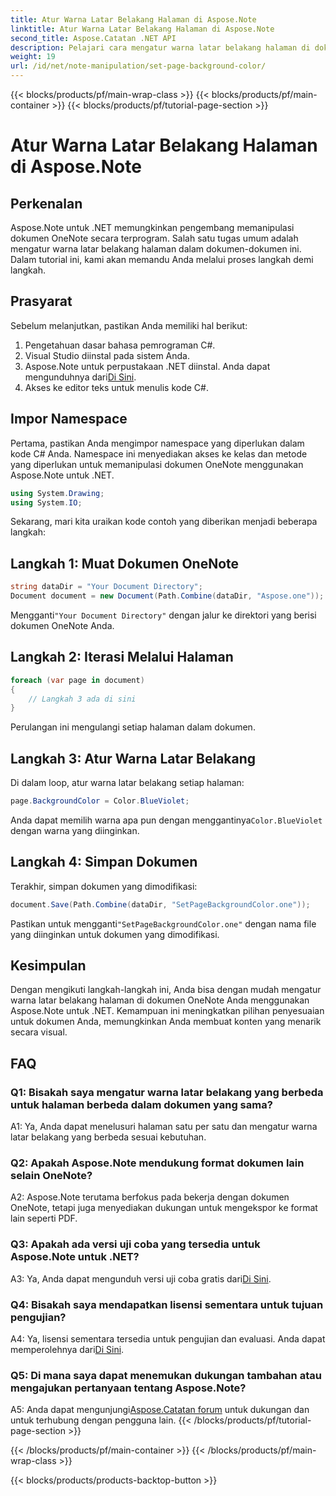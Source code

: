 ```yaml
---
title: Atur Warna Latar Belakang Halaman di Aspose.Note
linktitle: Atur Warna Latar Belakang Halaman di Aspose.Note
second_title: Aspose.Catatan .NET API
description: Pelajari cara mengatur warna latar belakang halaman di dokumen Aspose.Note menggunakan bahasa pemrograman C# dengan panduan langkah demi langkah.
weight: 19
url: /id/net/note-manipulation/set-page-background-color/
---
```


{{< blocks/products/pf/main-wrap-class >}}
{{< blocks/products/pf/main-container >}}
{{< blocks/products/pf/tutorial-page-section >}}

# Atur Warna Latar Belakang Halaman di Aspose.Note

## Perkenalan

Aspose.Note untuk .NET memungkinkan pengembang memanipulasi dokumen OneNote secara terprogram. Salah satu tugas umum adalah mengatur warna latar belakang halaman dalam dokumen-dokumen ini. Dalam tutorial ini, kami akan memandu Anda melalui proses langkah demi langkah.

## Prasyarat

Sebelum melanjutkan, pastikan Anda memiliki hal berikut:

1. Pengetahuan dasar bahasa pemrograman C#.
2. Visual Studio diinstal pada sistem Anda.
3.  Aspose.Note untuk perpustakaan .NET diinstal. Anda dapat mengunduhnya dari[Di Sini](https://releases.aspose.com/note/net/).
4. Akses ke editor teks untuk menulis kode C#.

## Impor Namespace

Pertama, pastikan Anda mengimpor namespace yang diperlukan dalam kode C# Anda. Namespace ini menyediakan akses ke kelas dan metode yang diperlukan untuk memanipulasi dokumen OneNote menggunakan Aspose.Note untuk .NET.

```csharp
using System.Drawing;
using System.IO;

```

Sekarang, mari kita uraikan kode contoh yang diberikan menjadi beberapa langkah:

## Langkah 1: Muat Dokumen OneNote

```csharp
string dataDir = "Your Document Directory";
Document document = new Document(Path.Combine(dataDir, "Aspose.one"));
```

 Mengganti`"Your Document Directory"` dengan jalur ke direktori yang berisi dokumen OneNote Anda.

## Langkah 2: Iterasi Melalui Halaman

```csharp
foreach (var page in document)
{
    // Langkah 3 ada di sini
}
```

Perulangan ini mengulangi setiap halaman dalam dokumen.

## Langkah 3: Atur Warna Latar Belakang

Di dalam loop, atur warna latar belakang setiap halaman:

```csharp
page.BackgroundColor = Color.BlueViolet;
```

 Anda dapat memilih warna apa pun dengan menggantinya`Color.BlueViolet` dengan warna yang diinginkan.

## Langkah 4: Simpan Dokumen

Terakhir, simpan dokumen yang dimodifikasi:

```csharp
document.Save(Path.Combine(dataDir, "SetPageBackgroundColor.one"));
```

 Pastikan untuk mengganti`"SetPageBackgroundColor.one"` dengan nama file yang diinginkan untuk dokumen yang dimodifikasi.

## Kesimpulan

Dengan mengikuti langkah-langkah ini, Anda bisa dengan mudah mengatur warna latar belakang halaman di dokumen OneNote Anda menggunakan Aspose.Note untuk .NET. Kemampuan ini meningkatkan pilihan penyesuaian untuk dokumen Anda, memungkinkan Anda membuat konten yang menarik secara visual.

## FAQ

### Q1: Bisakah saya mengatur warna latar belakang yang berbeda untuk halaman berbeda dalam dokumen yang sama?

A1: Ya, Anda dapat menelusuri halaman satu per satu dan mengatur warna latar belakang yang berbeda sesuai kebutuhan.

### Q2: Apakah Aspose.Note mendukung format dokumen lain selain OneNote?

A2: Aspose.Note terutama berfokus pada bekerja dengan dokumen OneNote, tetapi juga menyediakan dukungan untuk mengekspor ke format lain seperti PDF.

### Q3: Apakah ada versi uji coba yang tersedia untuk Aspose.Note untuk .NET?

A3: Ya, Anda dapat mengunduh versi uji coba gratis dari[Di Sini](https://releases.aspose.com/).

### Q4: Bisakah saya mendapatkan lisensi sementara untuk tujuan pengujian?

 A4: Ya, lisensi sementara tersedia untuk pengujian dan evaluasi. Anda dapat memperolehnya dari[Di Sini](https://purchase.aspose.com/temporary-license/).

### Q5: Di mana saya dapat menemukan dukungan tambahan atau mengajukan pertanyaan tentang Aspose.Note?

 A5: Anda dapat mengunjungi[Aspose.Catatan forum](https://forum.aspose.com/c/note/28) untuk dukungan dan untuk terhubung dengan pengguna lain.
{{< /blocks/products/pf/tutorial-page-section >}}

{{< /blocks/products/pf/main-container >}}
{{< /blocks/products/pf/main-wrap-class >}}

{{< blocks/products/products-backtop-button >}}
